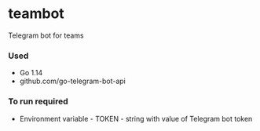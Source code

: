 # teambot
Telegram bot for teams

### Used
* Go 1.14
* github.com/go-telegram-bot-api

### To run required
* Environment variable - TOKEN - string with value of Telegram bot token
